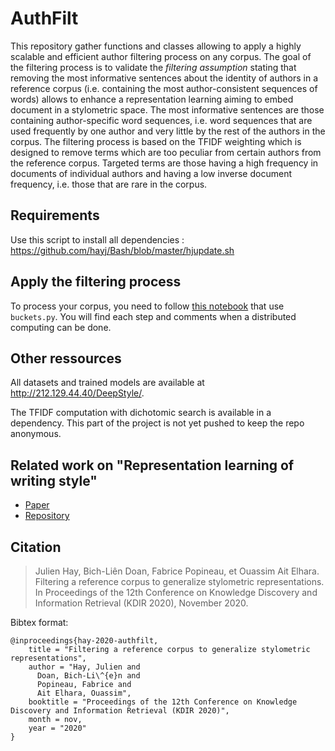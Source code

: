 # AuthFilt

This repository gather functions and classes allowing to apply a highly scalable and efficient author filtering process on any corpus. The goal of the filtering process is to validate the *filtering assumption* stating that removing the most informative sentences about the identity of authors in a reference corpus (i.e. containing the most author-consistent sequences of words) allows to enhance a representation learning aiming to embed document in a stylometric space. The most informative sentences are those containing author-specific word sequences, i.e. word sequences that are used frequently by one author and very little by the rest of the authors in the corpus. The filtering process is based on the TFIDF weighting which is designed to remove terms which are too peculiar from certain authors from the reference corpus. Targeted terms are those having a high frequency in documents of individual authors and having a low inverse document frequency, i.e. those that are rare in the corpus.

## Requirements

Use this script to install all dependencies : <https://github.com/hayj/Bash/blob/master/hjupdate.sh>

## Apply the filtering process

To process your corpus, you need to follow [this notebook](https://github.com/hayj/AuthFilt/blob/master/authfilt/test/demo.ipynb) that use `buckets.py`. You will find each step and comments when a distributed computing can be done. 

## Other ressources

All datasets and trained models are available at <http://212.129.44.40/DeepStyle/>.

The TFIDF computation with dichotomic search is available in a dependency. This part of the project is not yet pushed to keep the repo anonymous.

## Related work on "Representation learning of writing style"

 * [Paper](https://www.aclweb.org/anthology/2020.wnut-1.30.pdf)
 * [Repository](https://github.com/hayj/DeepStyle)

## Citation

 > Julien Hay, Bich-Liên Doan, Fabrice Popineau, et Ouassim Ait Elhara. Filtering a reference corpus to generalize stylometric representations. In Proceedings of the 12th Conference on Knowledge Discovery and Information Retrieval (KDIR 2020), November 2020.

Bibtex format:

	@inproceedings{hay-2020-authfilt,
	    title = "Filtering a reference corpus to generalize stylometric representations",
	    author = "Hay, Julien and
	      Doan, Bich-Li\^{e}n and
	      Popineau, Fabrice and
	      Ait Elhara, Ouassim",
	    booktitle = "Proceedings of the 12th Conference on Knowledge Discovery and Information Retrieval (KDIR 2020)",
	    month = nov,
	    year = "2020"
	}

